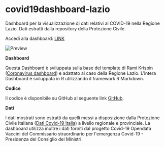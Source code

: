 # covid19dashboard-lazio
Dashboard per la visualizzazione di dati relativi al COVID-19 nella Regione Lazio. Dati estratti dalla repository della Protezione Civile. 

Accedi alla dashboard: [LINK](https://andrsalvi.github.io/covid19dashboard-lazio/covid_lazio.html)

![Preview](https://github.com/AndrSalvi/covid19dashboard-lazio/blob/main/dashboard.png?raw=true)

**Dashboard**

Questa Dashboard è sviluppata sulla base del template di Rami Krispin ([Coronavirus dashboard](https://www.antoinesoetewey.com/files/coronavirus-dashboard.html)) e adattato al caso della Regione Lazio. L'intera Dashboard è sviluppata in R utilizzando il framework R Markdown. 

**Codice**

Il codice è disponibile su GitHub al seguente link [GitHub](https://github.com/AndrSalvi/covid19dashboard-lazio).


**Dati**

I dati mostrati sono estratti da quelli messi a disposizione dalla Protezione Civile Italiana ([Dati Covid-19 Italia](https://github.com/pcm-dpc/COVID-19)) a livello regionale e provinciale. 
La dashboard utilizza inoltre i dati forniti dal progetto Covid-19 Opendata Vaccini del Commissario straordinario per l'emergenza Covid-19 - Presidenza del Consiglio dei Ministri. 


